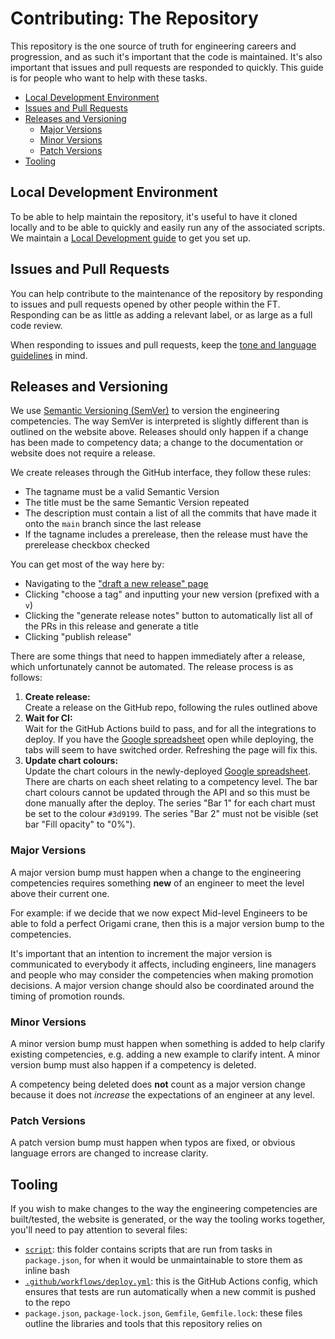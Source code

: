 
# Contributing: The Repository

This repository is the one source of truth for engineering careers and progression, and as such it's important that the code is maintained. It's also important that issues and pull requests are responded to quickly. This guide is for people who want to help with these tasks.

  - [Local Development Environment](#local-development-environment)
  - [Issues and Pull Requests](#issues-and-pull-requests)
  - [Releases and Versioning](#releases-and-versioning)
    - [Major Versions](#major-versions)
	- [Minor Versions](#minor-versions)
	- [Patch Versions](#patch-versions)
  - [Tooling](#tooling)


## Local Development Environment

To be able to help maintain the repository, it's useful to have it cloned locally and to be able to quickly and easily run any of the associated scripts. We maintain a  [Local Development guide](local-development.md) to get you set up.


## Issues and Pull Requests

You can help contribute to the maintenance of the repository by responding to issues and pull requests opened by other people within the FT. Responding can be as little as adding a relevant label, or as large as a full code review.

When responding to issues and pull requests, keep the [tone and language guidelines](language.md) in mind.


## Releases and Versioning

We use [Semantic Versioning (SemVer)](https://semver.org/) to version the engineering competencies. The way SemVer is interpreted is slightly different than is outlined on the website above. Releases should only happen if a change has been made to competency data; a change to the documentation or website does not require a release.

We create releases through the GitHub interface, they follow these rules:

  - The tagname must be a valid Semantic Version
  - The title must be the same Semantic Version repeated
  - The description must contain a list of all the commits that have made it onto the `main` branch since the last release
  - If the tagname includes a prerelease, then the release must have the prerelease checkbox checked

You can get most of the way here by:

  - Navigating to the ["draft a new release" page](https://github.com/Financial-Times/engineering-progression/releases/new)
  - Clicking "choose a tag" and inputting your new version (prefixed with a `v`)
  - Clicking the "generate release notes" button to automatically list all of the PRs in this release and generate a title
  - Clicking "publish release"

There are some things that need to happen immediately after a release, which unfortunately cannot be automated. The release process is as follows:

  1. **Create release:**<br/>Create a release on the GitHub repo, following the rules outlined above
  2. **Wait for CI:**<br/>Wait for the GitHub Actions build to pass, and for all the integrations to deploy. If you have the [Google spreadsheet](https://docs.google.com/spreadsheets/d/1V0LIbCQtJsi2iowfJnRTDr4Na4LhNAlJ_UHl9dDQs00/edit) open while deploying, the tabs will seem to have switched order. Refreshing the page will fix this.
  3. **Update chart colours:**<br/>Update the chart colours in the newly-deployed [Google spreadsheet](https://docs.google.com/spreadsheets/d/1V0LIbCQtJsi2iowfJnRTDr4Na4LhNAlJ_UHl9dDQs00/edit). There are charts on each sheet relating to a competency level. The bar chart colours cannot be updated through the API and so this must be done manually after the deploy. The series "Bar 1" for each chart must be set to the colour `#3d9199`. The series "Bar 2" must not be visible (set bar "Fill opacity" to "0%").


### Major Versions

A major version bump must happen when a change to the engineering competencies requires something **new** of an engineer to meet the level above their current one.

For example: if we decide that we now expect Mid-level Engineers to be able to fold a perfect Origami crane, then this is a major version bump to the competencies.

It's important that an intention to increment the major version is communicated to everybody it affects, including engineers, line managers and people who may consider the competencies when making promotion decisions. A major version change should also be coordinated around the timing of promotion rounds.

### Minor Versions

A minor version bump must happen when something is added to help clarify existing competencies, e.g. adding a new example to clarify intent. A minor version bump must also happen if a competency is deleted.

A competency being deleted does **not** count as a major version change because it does not _increase_ the expectations of an engineer at any level.

### Patch Versions

A patch version bump must happen when typos are fixed, or obvious language errors are changed to increase clarity.


## Tooling

If you wish to make changes to the way the engineering competencies are built/tested, the website is generated, or the way the tooling works together, you'll need to pay attention to several files:

  - [`script`](../script): this folder contains scripts that are run from tasks in `package.json`, for when it would be unmaintainable to store them as inline bash
  - [`.github/workflows/deploy.yml`](../.github/workflows/deploy.yml): this is the GitHub Actions config, which ensures that tests are run automatically when a new commit is pushed to the repo
  - `package.json`, `package-lock.json`, `Gemfile`, `Gemfile.lock`: these files outline the libraries and tools that this repository relies on
